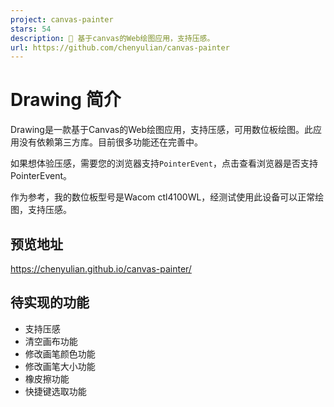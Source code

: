 ```yaml
---
project: canvas-painter
stars: 54
description: 🎨 基于canvas的Web绘图应用，支持压感。
url: https://github.com/chenyulian/canvas-painter
---
```


Drawing 简介
==========

Drawing是一款基于Canvas的Web绘图应用，支持压感，可用数位板绘图。此应用没有依赖第三方库。目前很多功能还在完善中。

如果想体验压感，需要您的浏览器支持`PointerEvent`，点击查看浏览器是否支持PointerEvent。

作为参考，我的数位板型号是Wacom ctl4100WL，经测试使用此设备可以正常绘图，支持压感。

预览地址
----

https://chenyulian.github.io/canvas-painter/

待实现的功能
------

-   支持压感
-   清空画布功能
-   修改画笔颜色功能
-   修改画笔大小功能
-   橡皮擦功能
-   快捷键选取功能
